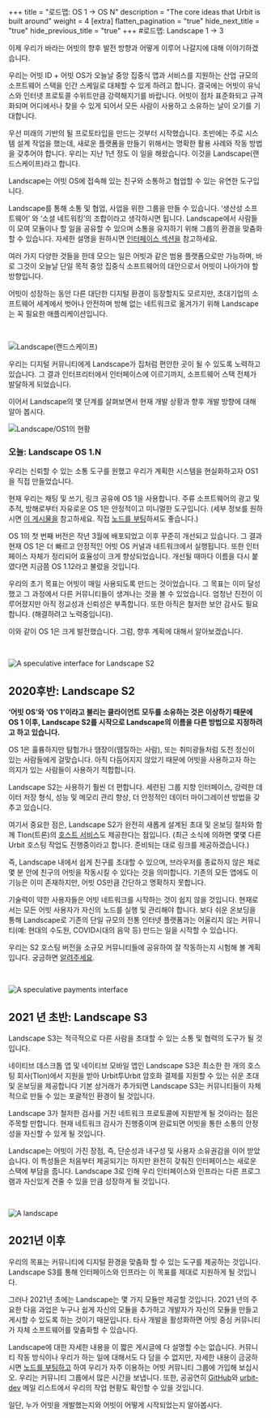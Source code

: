 +++
title = "로드맵: OS 1 -> OS N"
description = "The core ideas that Urbit is built around"
weight = 4
[extra]
flatten_pagination = "true"
hide_next_title = "true"
hide_previous_title = "true"
+++
#로드맵: Landscape 1 → 3

이제 우리가 바라는 어빗의 향후 발전 방향과 어떻게 이루어 나갈지에 대해 이야기하겠습니다.

우리는 어빗 ID + 어빗 OS가 오늘날 중앙 집중식 앱과 서비스를 지원하는 산업 규모의 소프트웨어 스택을 인간 스케일로 대체할 수 있게 하려고 합니다. 결국에는 어빗이 유닉스와 인터넷 프로토콜 수위트만큼 강력해지기를 바랍니다. 어빗이 점차 표준화되고 규격화되며 어디에서나 찾을 수 있게 되어서 모든 사람이 사용하고 소유하는 날이 오기를 기대합니다.

우선 미래의 기반의 될 프로토타입을 만드는 것부터 시작했습니다. 초반에는 주로 시스템 설계 작업을 했는데, 새로운 플랫폼을 만들기 위해서는 명확한 활용 사례와 작동 방법을 갖추어야 합니다. 우리는 지난 1년 정도 이 일을 해왔습니다. 이것을 Landscape(랜드스케이프)라고 합니다.

Landscape는 어빗 OS에 접속해 있는 친구와 소통하고 협업할 수 있는 유연한 도구입니다.

Landscape를 통해 소통 및 협업, 사업을 위한 그룹을 만들 수 있습니다. ‘생산성 소프트웨어’ 와 ‘소셜 네트워킹’의 조합이라고 생각하시면 됩니다. Landscape에서 사람들이 모여 모듈이나 할 일을 공유할 수 있으며 소통을 유지하기 위해 그룹의 환경을 맞춤화할 수 있습니다. 자세한 설명을 원하시면 [인터페이스 섹션을](https://urbit.org/understanding-urbit/interface/) 참고하세요.

여러 가지 다양한 것들을 한데 모으는 일은 어빗과 같은 범용 플랫폼으로만 가능하며, 바로 그것이 오늘날 단일 목적 중앙 집중식 소프트웨어의 대안으로서 어빗이 나아가야 할 방향입니다.

어빗이 성장하는 동안 다른 대단한 디지털 환경이 등장할지도 모르지만, 초대기업의 소프트웨어 세계에서 벗어나 안전하며 방해 없는 네트워크로 옮겨가기 위해 Landscape는 꼭 필요한 애플리케이션입니다.

<br>

![Landscape(랜드스케이프)](https://storage.googleapis.com/media.urbit.org/tlon/landscape.jpg)

우리는 디지털 커뮤니티에게 Landscape가 집처럼 편안한 곳이 될 수 있도록 노력하고 있습니다. 그 결과 인터프리터에서 인터페이스에 이르기까지, 소프트웨어 스택 전체가 발달하게 되었습니다.

이어서 Landscape의 몇 단계를 살펴보면서 현재 개발 상황과 향후 개발 방향에 대해 알아 봅시다.

![Landscape/OS1의 현황](https://storage.googleapis.com/media.urbit.org/site/understanding-urbit/uu-interface-3.png)

### 오늘: Landscape OS 1.N

우리는 신뢰할 수 있는 소통 도구를 원했고 우리가 계획한 시스템을 현실화하고자 OS1을 직접 만들었습니다.

현재 우리는 채팅 및 쓰기, 링크 공유에 OS 1을 사용합니다. 주류 소프트웨어의 광고 및 추적, 방해로부터 자유로운 OS 1은 안정적이고 미니멀한 도구입니다. (세부 정보를 원하시면 [이 게시물을](https://urbit.org/blog/introducing-os1/) 참고하세요. 직접 [노드를 부팅](https://urbit.org/getting-started/)하셔도 좋습니다.)

OS 1의 첫 번째 버전은 작년 3월에 배포되었고 이후 꾸준히 개선되고 있습니다. 그 결과 현재 OS 1은 더 빠르고 안정적인 어빗 OS 커널과 네트워크에서 실행됩니다. 또한 인터페이스 자체가 정리되어 효율성이 크게 향상되었습니다. 개선될 때마다 이름을 다시 붙였다면 지금쯤 OS 1.12라고 불렀을 것입니다.

우리의 초기 목표는 어빗이 매일 사용되도록 만드는 것이었습니다. 그 목표는 이미 달성했고 그 과정에서 다른 커뮤니티들이 생겨나는 것을 볼 수 있었습니다. 엄청난 진전이 이루어졌지만 아직 정교성과 신뢰성은 부족합니다. 또한 아직은 철저한 보안 감사도 필요합니다. (해결하려고 노력중입니다).

이와 같이 OS 1은 크게 발전했습니다. 그럼, 향후 계획에 대해서 알아보겠습니다.

<br>

![A speculative interface for Landscape S2](https://storage.googleapis.com/media.urbit.org/site/understanding-urbit/uu-interface-4.png)

## 2020후반: Landscape S2

**‘어빗 OS’와 ‘OS 1’이라고 불리는 클라이언트 모두를 소유하는 것은 이상하기 때문에 OS 1 이후, Landscape S2를 시작으로 Landscape의 이름을 다른 방법으로 지정하려고 하고 있습니다.**

OS 1은 훌륭하지만 탐험가나 땜장이(땜질하는 사람), 또는 취미광들처럼 도전 정신이 있는 사람들에게 걸맞습니다. 아직 다듬어지지 않았기 때문에 어빗을 사용하고자 하는 의지가 있는 사람들이 사용하기 적합합니다.

Landscape S2는 사용하기 훨씬 더 편합니다. 세련된 그룹 지향 인터페이스, 강력한 데이터 저장 형식, 성능 및 메모리 관리 향상, 더 안정적인 데이터 마이그레이션 방법을 갖추고 있습니다.

여기서 중요한 점은, Landscape S2가 완전히 새롭게 설계된 초대 및 온보딩 절차와 함께 Tlon(트론)의 [호스트 서비스](https://tlon.io)도 제공한다는 점입니다. (최근 소식에 의하면 몇몇 다른 Urbit 호스팅 작업도 진행중이라고 합니다. 준비되는 대로 링크를 제공하겠습니다.)

즉, Landscape 내에서 쉽게 친구를 초대할 수 있으며, 브라우저를 종료하지 않은 채로 몇 분 안에 친구의 어빗을 작동시킬 수 있다는 것을 의미합니다. 기존의 모든 앱에도 이 기능은 이미 존재하지만, 어빗 OS만큼 간단하고 명확하지 못합니다.

기술력이 약한 사용자들은 어빗 네트워크를 시작하는 것이 쉽지 않을 것입니다. 현재로서는 모든 어빗 사용자가 자신의 노드를 실행 및 관리해야 합니다. 보다 쉬운 온보딩을 통해 Landscape로 기존의 단일 규모의 전통 인터넷 플랫폼과는 어울리지 않는 커뮤니티(예: 현대의 수도원, COVID시대의 음악 등) 만드는 일을 시작할 수 있습니다.

우리는 S2 호스팅 버전을 소규모 커뮤니티들에 공유하여 잘 작동하는지 시험해 볼 계획입니다. 궁금하면 [알려주세요](https://tlon.io).

<br>

![A speculative payments interface](https://storage.googleapis.com/media.urbit.org/site/understanding-urbit/uu-roadmap-4.jpg)

## 2021 년 초반: Landscape S3

Landscape S3는 적극적으로 다른 사람을 초대할 수 있는 소통 및 협력의 도구가 될 것입니다.

네이티브 데스크톱 앱 및 네이티브 모바일 앱인 Landscape S3은 최소한 한 개의 호스팅 회사(Tlon)에서 지원을 받아 Urbit투Urbit 암호화 결제를 지원할 수 있는 쉬운 초대 및 온보딩을 제공합니다 기본 상거래가 추가되면 Landscape S3는 커뮤니티들이 자체적으로 만들 수 있는 포괄적인 환경이 될 것입니다.

Landscape 3가 철저한 검사를 거친 네트워크 프로토콜에 지원받게 될 것이라는 점은 주목할 만합니다. 현재 네트워크 감사가 진행중이며 완료되면 어빗을 통한 소통의 안정성을 자신할 수 있게 될 것입니다.

Landscape는 어빗이 가진 장점, 즉, 단순성과 내구성 및 사용자 소유권감을 이어 받았습니다. 이 특성들은 처음부터 제공되기는 하지만 완전히 갖춰진 인터페이스는 새로운 스택에 부담을 줍니다. Landscape 3로 인해 우리 인터페이스와 인프라는 다른 프로그램과 자신있게 견줄 수 있을 만큼 성장하게 될 것입니다.

<br>

![A landscape](https://storage.googleapis.com/media.urbit.org/site/understanding-urbit/uu-roadmap-5.jpg)

## 2021년 이후

우리의 목표는 커뮤니티에 디지털 환경을 맞춤화 할 수 있는 도구를 제공하는 것입니다. Landscape S3를 통해 인터페이스와 인프라는 이 목표를 제대로 지원하게 될 것입니다.

그러나 2021년 초에는 Landscape는 몇 가지 모듈만 제공할 것입니다. 2021 년의 주요한 다음 과업은 누구나 쉽게 자신의 모듈을 추가하고 개발자가 자신의 모듈을 만들고 게시할 수 있도록 하는 것이기 때문입니다. 타사 개발을 활성화하면 어빗 중심 커뮤니티가 자체 소프트웨어를 맞춤화할 수 있습니다.

Landscape에 대한 자세한 내용을 이 짧은 게시글에 다 설명할 수는 없습니다. 커뮤니티 작동 방식이나 우리가 하는 일에 대해서도 다 담을 수 없지만, 자세한 내용이 금궁하시면 [노드를 부팅하고](https://urbit.org/getting-started/) 하여 우리가 자주 이용하는 어빗 커뮤니티 그룹에 가입해 보십시오. 우리는 커뮤니티 그룹에서 많은 시간을 보냅니다. 또한, 공공연히 [GitHub](https://github.com/urbit)와 [urbit-dev](https://groups.google.com/a/urbit.org/g/dev) 메일 리스트에서 우리의 작업 현황도 확인할 수 있을 것입니다.

일단, 누가 어빗을 개발했는지와 어빗이 어떻게 시작되었는지 알아봅시다.
